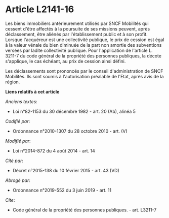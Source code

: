 # Article L2141-16

Les biens immobiliers antérieurement utilisés par SNCF Mobilités qui cessent d'être affectés à la poursuite de ses missions
peuvent, après déclassement, être aliénés par l'établissement public et à son profit. Lorsque l'acquéreur est une
collectivité publique, le prix de cession est égal à la valeur vénale du bien diminuée de la part non amortie des subventions
versées par ladite collectivité publique. Pour l'application de l'article L. 3211-7 du code général de la propriété des
personnes publiques, la décote s'applique, le cas échéant, au prix de cession ainsi défini.

Les déclassements sont prononcés par le conseil d'administration de SNCF Mobilités. Ils sont soumis à l'autorisation
préalable de l'Etat, après avis de la région.

**Liens relatifs à cet article**

_Anciens textes_:

  - Loi n°82-1153 du 30 décembre 1982 - art. 20 (Ab), alinéa 5

_Codifié par_:

  - Ordonnance n°2010-1307 du 28 octobre 2010 - art. (V)

_Modifié par_:

  - Loi n°2014-872 du 4 août 2014 - art. 14

_Cité par_:

  - Décret n°2015-138 du 10 février 2015 - art. 43 (VD)

_Abrogé par_:

  - Ordonnance n°2019-552 du 3 juin 2019 - art. 11

_Cite_:

  - Code général de la propriété des personnes publiques. - art. L3211-7
